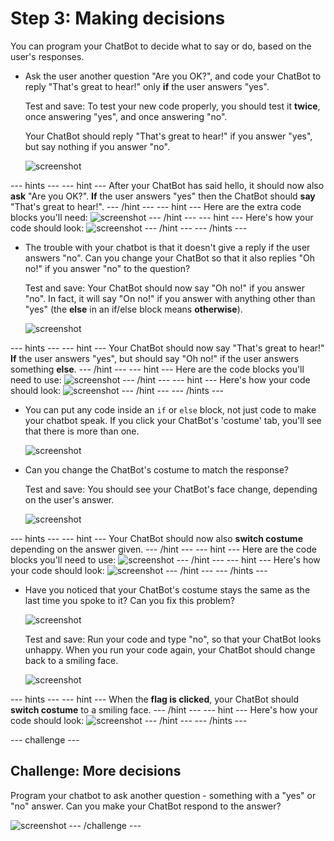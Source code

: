 # Step 3: Making decisions

You can program your ChatBot to decide what to say or do, based on the user's responses.

+ Ask the user another question "Are you OK?", and code your ChatBot to reply "That's great to hear!" only __if__ the user answers "yes".

    Test and save: To test your new code properly, you should test it __twice__, once answering "yes", and once answering "no".

    Your ChatBot should reply "That's great to hear!" if you answer "yes", but say nothing if you answer "no".

    ![screenshot](images/chatbot-if-test.png)

--- hints ---
--- hint ---
After your ChatBot has said hello, it should now also __ask__ "Are you OK?". __If__ the user answers "yes" then the ChatBot should __say__ "That's great to hear!".
--- /hint ---
--- hint ---
Here are the extra code blocks you'll need:
![screenshot](images/chatbot-if-blocks.png)
--- /hint ---
--- hint ---
Here's how your code should look:
![screenshot](images/chatbot-if-code.png)
--- /hint ---
--- /hints ---

+ The trouble with your chatbot is that it doesn't give a reply if the user answers "no". Can you change your ChatBot so that it also replies "Oh no!" if you answer "no" to the question?

    Test and save: Your ChatBot should now say "Oh no!" if you answer "no". In fact, it will say "On no!" if you answer with anything other than "yes" (the __else__ in an if/else block means __otherwise__).

    ![screenshot](images/chatbot-if-else-test.png)

--- hints ---
--- hint ---
Your ChatBot should now say "That's great to hear!" __If__ the user answers "yes", but should say "Oh no!" if the user answers something __else__.
--- /hint ---
--- hint ---
Here are the code blocks you'll need to use:
![screenshot](images/chatbot-if-else-blocks.png)
--- /hint ---
--- hint ---
Here's how your code should look:
![screenshot](images/chatbot-if-else-code.png)
--- /hint ---
--- /hints ---

+ You can put any code inside an `if` or `else` block, not just code to make your chatbot speak. If you click your ChatBot's 'costume' tab, you'll see that there is more than one.

    ![screenshot](images/chatbot-costume-view.png)

+ Can you change the ChatBot's costume to match the response?

    Test and save: You should see your ChatBot's face change, depending on the user's answer.

    ![screenshot](images/chatbot-costume-test.png)

--- hints ---
--- hint ---
Your ChatBot should now also __switch costume__ depending on the answer given.
--- /hint ---
--- hint ---
Here are the code blocks you'll need to use:
![screenshot](images/chatbot-costume-blocks.png)
--- /hint ---
--- hint ---
Here's how your code should look:
![screenshot](images/chatbot-costume-code.png)
--- /hint ---
--- /hints ---

+ Have you noticed that your ChatBot's costume stays the same as the last time you spoke to it? Can you fix this problem?

    ![screenshot](images/chatbot-costume-bug-test.png)

    Test and save: Run your code and type "no", so that your ChatBot looks unhappy. When you run your code again, your ChatBot should change back to a smiling face.

    ![screenshot](images/chatbot-costume-fix-test.png)

--- hints ---
--- hint ---
When the __flag is clicked__, your ChatBot should __switch costume__ to a smiling face.
--- /hint ---
--- hint ---
Here's how your code should look:
![screenshot](images/chatbot-costume-fix-code.png)
--- /hint ---
--- /hints ---

--- challenge ---
## Challenge: More decisions

Program your chatbot to ask another question - something with a "yes" or "no" answer. Can you make your ChatBot respond to the answer?

![screenshot](images/chatbot-joke.png)
--- /challenge ---
